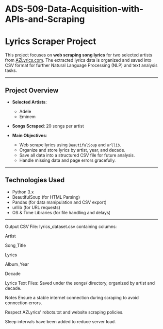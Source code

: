 # ADS-509-Data-Acquisition-with-APIs-and-Scraping

# Lyrics Scraper Project

This project focuses on **web scraping song lyrics** for two selected artists from [AZLyrics.com](https://www.azlyrics.com/). The extracted lyrics data is organized and saved into CSV format for further Natural Language Processing (NLP) and text analysis tasks.

---

## Project Overview

- **Selected Artists**:  
  - Adele  
  - Eminem  

- **Songs Scraped**: 20 songs per artist

- **Main Objectives**:
  - Web scrape lyrics using `BeautifulSoup` and `urllib`.
  - Organize and store lyrics by artist, year, and decade.
  - Save all data into a structured CSV file for future analysis.
  - Handle missing data and page errors gracefully.

---

## Technologies Used

- Python 3.x  
- BeautifulSoup (for HTML Parsing)  
- Pandas (for data manipulation and CSV export)  
- urllib (for URL requests)  
- OS & Time Libraries (for file handling and delays)

---
 Output
CSV File:
lyrics_dataset.csv containing columns:

Artist

Song_Title

Lyrics

Album_Year

Decade

Lyrics Text Files:
Saved under the songs/ directory, organized by artist and decade.

Notes
Ensure a stable internet connection during scraping to avoid connection errors.

Respect AZLyrics' robots.txt and website scraping policies.

Sleep intervals have been added to reduce server load.

